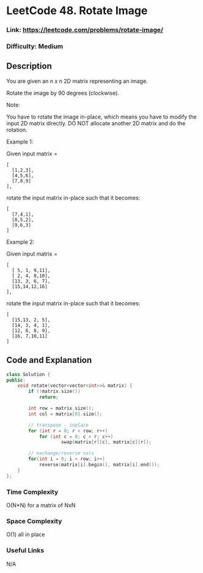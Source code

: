 # LeetCode 48. Rotate Image

### Link: https://leetcode.com/problems/rotate-image/

### Difficulty: Medium

## Description

You are given an n x n 2D matrix representing an image.

Rotate the image by 90 degrees (clockwise).

Note:

You have to rotate the image in-place, which means you have to modify the input 2D matrix directly. DO NOT allocate another 2D matrix and do the rotation.

Example 1:

Given input matrix =
```
[
  [1,2,3],
  [4,5,6],
  [7,8,9]
],
```

rotate the input matrix in-place such that it becomes:
```
[
  [7,4,1],
  [8,5,2],
  [9,6,3]
]
```
Example 2:

Given input matrix =
```
[
  [ 5, 1, 9,11],
  [ 2, 4, 8,10],
  [13, 3, 6, 7],
  [15,14,12,16]
],
```

rotate the input matrix in-place such that it becomes:

```
[
  [15,13, 2, 5],
  [14, 3, 4, 1],
  [12, 6, 8, 9],
  [16, 7,10,11]
]
```

## Code and Explanation

```cpp
class Solution {
public:
    void rotate(vector<vector<int>>& matrix) {
        if (!matrix.size())
            return;

        int row = matrix.size();
        int col = matrix[0].size();

        // transpose - inplace
        for (int r = 0; r < row; r++)
            for (int c = 0; c < r; c++)
                    swap(matrix[r][c], matrix[c][r]);

        // exchange/reverse cols
        for(int i = 0; i < row; i++)
            reverse(matrix[i].begin(), matrix[i].end());
    }
};

```
### Time Complexity
O(N*N) for a matrix of NxN

### Space Complexity
O(1) all in place

### Useful Links
N/A
